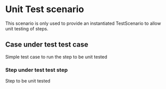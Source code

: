 # Unit Test scenario

This scenario is only used to provide an instantiated TestScenario to allow unit testing of steps.

## Case under test test case

Simple test case to run the step to be unit tested

### Step under test test step

Step to be unit tested
